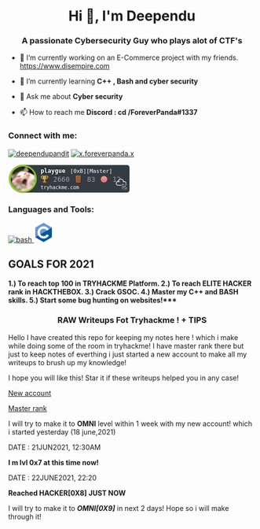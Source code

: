 <h1 align="center">Hi 👋, I'm Deependu</h1>
<h3 align="center">A passionate Cybersecurity Guy who plays alot of CTF's</h3>

- 🔭 I’m currently working on an E-Commerce project with my friends. https://www.disempire.com

- 🌱 I’m currently learning **C++ , Bash and cyber security**

- 💬 Ask me about **Cyber security**

- 📫 How to reach me **Discord : cd /ForeverPanda#1337**


<h3 align="left">Connect with me:</h3>
<p align="left">
<a href="https://twitter.com/deependupandit" target="blank"><img align="center" src="https://raw.githubusercontent.com/rahuldkjain/github-profile-readme-generator/master/src/images/icons/Social/twitter.svg" alt="deependupandit" height="30" width="40" /></a>
<a href="https://instagram.com/x.foreverpanda.x" target="blank"><img align="center" src="https://raw.githubusercontent.com/rahuldkjain/github-profile-readme-generator/master/src/images/icons/Social/instagram.svg" alt="x.foreverpanda.x" height="30" width="40" /></a>
  
 <a href="https://tryhackme.com/p/playgue" target="_blank"><img align="center" src="https://raw.githubusercontent.com/foreverpanda/foreverpanda/main/playgue.png" alt="TryHackMe"  /></a>
</p>

<h3 align="left">Languages and Tools:</h3>
<p align="left"> <a href="https://www.gnu.org/software/bash/" target="_blank"> <img src="https://www.vectorlogo.zone/logos/gnu_bash/gnu_bash-icon.svg" alt="bash" width="40" height="40"/> </a> <a href="https://www.cprogramming.com/" target="_blank"> <img src="https://raw.githubusercontent.com/devicons/devicon/master/icons/c/c-original.svg" alt="c" width="40" height="40"/> </a> </p>

<h2 align="left">GOALS FOR 2021</h2>

<b>1.) To reach top 100 in TRYHACKME Platform.
2.) To reach ELITE HACKER rank in HACKTHEBOX.
3.) Crack GSOC.
4.) Master my C++ and BASH skills.
5.) Start some bug hunting on websites!***
</b>

<h3 align="center">RAW Writeups Fot Tryhackme ! + TIPS</h3>

Hello I have created this repo for keeping my notes here ! which i make while doing some of the room in tryhackme!
I have master rank there but just to keep notes of everthing i just started a new account to make all my writeups to brush up my knowledge!

I hope you will like this! Star it if these writeups helped you in any case! 


<a href="https://tryhackme.com/p/foreverpanda">New account</a>

<a href="https://tryhackme.com/p/playgue">Master rank</a>


I will try to make it to **OMNI** level within 1 week with my new account! which i started yesterday (18 june,2021)

DATE : 21JUN2021, 12:30AM

**I m lvl 0x7 at this time now!**

DATE : 22JUNE2021, 22:20

**Reached HACKER[0X8] JUST NOW**

I will try to make it to ***OMNI[0X9]*** in next 2 days! Hope so i will make through it!
